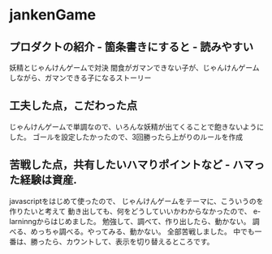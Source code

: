  # jankenGame
## プロダクトの紹介 - 箇条書きにすると - 読みやすい
  妖精とじゃんけんゲームで対決
  間食がガマンできない子が、じゃんけんゲームしながら、ガマンできる子になるストーリー
## 工夫した点，こだわった点
  じゃんけんゲームで単調なので、いろんな妖精が出てくることで飽きないようにした。
  ゴールを設定したかったので、3回勝ったら上がりのルールを作成

## 苦戦した点，共有したいハマりポイントなど - ハマった経験は資産.
  javascriptをはじめて使ったので、
  じゃんけんゲームをテーマに、こういうのを作りたいと考えて
  動き出しても、何をどうしていいかわからなかったので、
  e-larninngからはじめました。
  勉強して、調べて、作り出したら、動かない。
  調べる、めっちゃ調べる。やってみる、動かない。
  全部苦戦しました。
  中でも一番は、勝ったら、カウントして、表示を切り替えるところです。